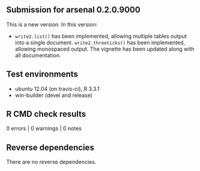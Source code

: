 ## Submission for arsenal 0.2.0.9000

This is a new version. In this version:

* `write2.list()` has been implemented, allowing multiple tables output into a single document.
  `write2.threeticks()` has been implemented, allowing monospaced output.
  The vignette has been updated along with all documentation.

## Test environments
* ubuntu 12.04 (on travis-ci), R 3.3.1
* win-builder (devel and release)

## R CMD check results

0 errors | 0 warnings | 0 notes

## Reverse dependencies

There are no reverse dependencies.


